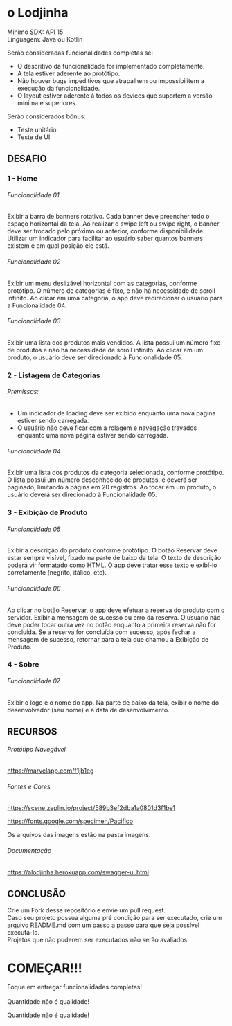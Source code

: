 # o Lodjinha

Minimo SDK: API 15</br>
Linguagem: Java ou Kotlin</br>

Serão consideradas funcionalidades completas se:</br>
- O descritivo da funcionalidade for implementado completamente.</br>
- A tela estiver aderente ao protótipo.</br>
- Não houver bugs impeditivos que atrapalhem ou impossibilitem a execução da funcionalidade.</br>
- O layout estiver aderente à todos os devices que suportem a versão mínima e superiores.</br>

Serão considerados bônus:</br>
- Teste unitário </br>
- Teste de UI

## DESAFIO

### 1 - Home

###### Funcionalidade 01
Exibir a barra de banners rotativo. Cada banner deve preencher todo o espaço horizontal da tela. Ao realizar o swipe left ou swipe right, o banner deve ser trocado pelo próximo ou anterior, conforme disponibilidade. Utilizar um indicador para facilitar ao usuário saber quantos banners existem e em qual posição ele está.

###### Funcionalidade 02
Exibir um menu deslizável horizontal com as categorias, conforme protótipo. O número de categorias é fixo, e não há necessidade de scroll infinito. Ao clicar em uma categoria, o app deve redirecionar o usuário para a Funcionalidade 04.

###### Funcionalidade 03
Exibir uma lista dos produtos mais vendidos. A lista possui um número fixo de produtos e não há necessidade de scroll infinito. Ao clicar em um produto, o usuário deve ser direcionado à Funcionalidade 05.

### 2 - Listagem de Categorias
	
###### Premissas:
- Um indicador de loading deve ser exibido enquanto uma nova página estiver sendo carregada.
- O usuário não deve ficar com a rolagem e navegação travados enquanto uma nova página estiver sendo carregada.

###### Funcionalidade 04
Exibir uma lista dos produtos da categoria selecionada, conforme protótipo. O lista possui um número desconhecido de produtos, e deverá ser paginado, limitando a página em 20 registros. Ao tocar em um produto, o usuário deverá ser direcionado à Funcionalidade 05.

### 3 - Exibição de Produto
	
###### Funcionalidade 05
Exibir a descrição do produto conforme protótipo. O botão Reservar deve estar sempre visível, fixado na parte de baixo da tela. O texto de descrição poderá vir formatado como HTML. O app deve tratar esse texto e exibí-lo corretamente (negrito, itálico, etc).
	
###### Funcionalidade 06
Ao clicar no botão Reservar, o app deve efetuar a reserva do produto com o servidor. Exibir a mensagem de sucesso ou erro da reserva. O usuário não deve poder tocar outra vez no botão enquanto a primeira reserva não for concluída. Se a reserva for concluída com sucesso, após fechar a mensagem de sucesso, retornar para a tela que chamou a Exibição de Produto.

### 4 - Sobre

###### Funcionalidade 07
Exibir o logo e o nome do app. Na parte de baixo da tela, exibir o nome do desenvolvedor (seu nome) e a data de desenvolvimento.

## RECURSOS

###### Protótipo Navegável

https://marvelapp.com/f1jb1eg

###### Fontes e Cores

https://scene.zeplin.io/project/589b3ef2dba1a0801d3f1be1

https://fonts.google.com/specimen/Pacifico

Os arquivos das imagens estão na pasta imagens.

###### Documentação

https://alodjinha.herokuapp.com/swagger-ui.html

## CONCLUSÃO

Crie um Fork desse repositório e envie um pull request.</br>
Caso seu projeto possua alguma pré condição para ser executado, crie um arquivo README.md com um passo a passo para que seja possível executá-lo.</br>
Projetos que não puderem ser executados não serão avaliados.

# COMEÇAR!!!

Foque em entregar funcionalidades completas!</br></br>
Quantidade não é qualidade! 


Quantidade não é qualidade!